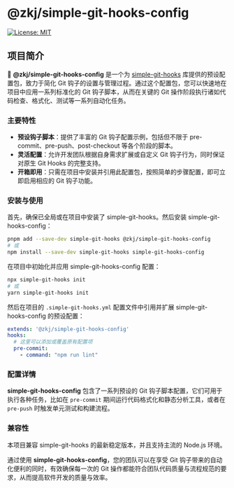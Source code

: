 # @zkj/simple-git-hooks-config

[![License: MIT](https://img.shields.io/badge/License-MIT-yellow.svg)](https://opensource.org/licenses/MIT)

## 项目简介

🚀 **@zkj/simple-git-hooks-config** 是一个为 [simple-git-hooks](https://github.com/soixantecircuits/simple-git-hooks) 库提供的预设配置包，致力于简化 Git 钩子的设置与管理过程。通过这个配置包，您可以快速地在项目中应用一系列标准化的 Git 钩子脚本，从而在关键的 Git 操作阶段执行诸如代码检查、格式化、测试等一系列自动化任务。

### 主要特性

- **预设钩子脚本**：提供了丰富的 Git 钩子配置示例，包括但不限于 pre-commit、pre-push、post-checkout 等各个阶段的脚本。
- **灵活配置**：允许开发团队根据自身需求扩展或自定义 Git 钩子行为，同时保证对原生 Git Hooks 的完整支持。
- **开箱即用**：只需在项目中安装并引用此配置包，按照简单的步骤配置，即可立即启用相应的 Git 钩子功能。

### 安装与使用

首先，确保已全局或在项目中安装了 simple-git-hooks。然后安装 simple-git-hooks-config：

```bash
pnpm add --save-dev simple-git-hooks @zkj/simple-git-hooks-config
# 或
npm install --save-dev simple-git-hooks simple-git-hooks-config
```

在项目中初始化并应用 simple-git-hooks-config 配置：

```bash
npx simple-git-hooks init
# 或
yarn simple-git-hooks init
```

然后在项目的 `.simple-git-hooks.yml` 配置文件中引用并扩展 simple-git-hooks-config 的预设配置：

```yaml
extends: '@zkj/simple-git-hooks-config'
hooks:
  # 这里可以添加或覆盖原有配置项
  pre-commit:
    - command: "npm run lint"
```

### 配置详情

**simple-git-hooks-config** 包含了一系列预设的 Git 钩子脚本配置，它们可用于执行各种任务，比如在 `pre-commit` 期间运行代码格式化和静态分析工具，或者在 `pre-push` 时触发单元测试和构建流程。

### 兼容性

本项目兼容 simple-git-hooks 的最新稳定版本，并且支持主流的 Node.js 环境。

通过使用 **simple-git-hooks-config**，您的团队可以在享受 Git 钩子带来的自动化便利的同时，有效确保每一次的 Git 操作都能符合团队代码质量与流程规范的要求，从而提高软件开发的质量与效率。
